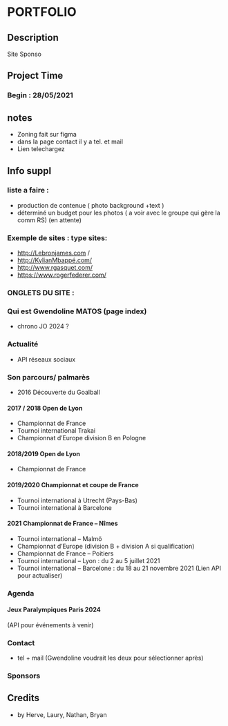 # PORTFOLIO

## Description 

Site Sponso  

## Project Time

### Begin : 28/05/2021

## notes 

- Zoning fait sur figma
- dans la page contact il y a tel. et mail
- Lien telechargez 

## Info suppl

 ### liste a faire :
- production de contenue ( photo background +text ) 
- déterminé un budget pour les photos ( a voir avec le groupe qui gère la comm RS) (en attente)
 

### Exemple de sites : type sites:
- http://Lebronjames.com /
- http://KylianMbappé.com/
- http://www.rgasquet.com/
- https://www.rogerfederer.com/

### ONGLETS DU SITE : 
### Qui est Gwendoline MATOS (page index)
- chrono JO 2024 ?



### Actualité
- API réseaux sociaux

### Son parcours/ palmarès
- 2016 Découverte du Goalball
#### 2017 / 2018 Open de Lyon
- Championnat de France
- Tournoi international Trakai
- Championnat d’Europe division B en Pologne
#### 2018/2019 Open de Lyon
- Championnat de France
#### 2019/2020 Championnat et coupe de France
- Tournoi international à Utrecht (Pays-Bas) 
- Tournoi international à Barcelone
#### 2021 Championnat de France – Nîmes
- Tournoi international – Malmö
- Championnat d’Europe (division B + division A si qualification)
- Championnat de France – Poitiers
- Tournoi international – Lyon : du 2 au 5 juillet 2021
- Tournoi international – Barcelone : du 18 au 21 novembre 2021
(Lien API pour actualiser)

### Agenda
#### Jeux Paralympiques Paris 2024
(API pour événements à venir)

### Contact
- tel + mail (Gwendoline voudrait les deux pour sélectionner après)

### Sponsors

## Credits

* by Herve, Laury, Nathan, Bryan